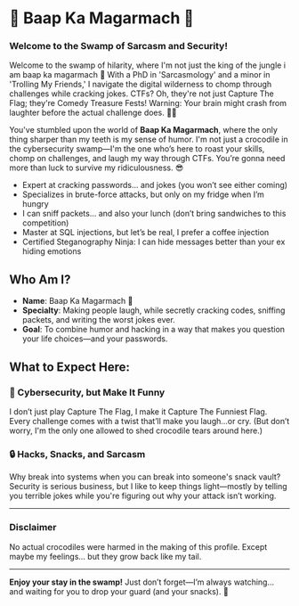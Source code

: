 # 🐊 Baap Ka Magarmach 🐊

### Welcome to the Swamp of Sarcasm and Security!

Welcome to the swamp of hilarity, where I'm not just the king of the jungle i am baap ka magarmach 🐊 With a PhD in 'Sarcasmology' and a minor in 'Trolling My Friends,' I navigate the digital wilderness to chomp through challenges while cracking jokes. CTFs? Oh, they're not just Capture The Flag; they're Comedy Treasure Fests! Warning: Your brain might crash from laughter before the actual challenge does. 🧠💥

You've stumbled upon the world of **Baap Ka Magarmach**, where the only thing sharper than my teeth is my sense of humor. I'm not just a crocodile in the cybersecurity swamp—I'm the one who’s here to roast your skills, chomp on challenges, and laugh my way through CTFs. You’re gonna need more than luck to survive my ridiculousness. 😎

- Expert at cracking passwords... and jokes (you won’t see either coming)
- Specializes in brute-force attacks, but only on my fridge when I’m hungry
- I can sniff packets... and also your lunch (don’t bring sandwiches to this competition)
- Master at SQL injections, but let’s be real, I prefer a coffee injection
- Certified Steganography Ninja: I can hide messages better than your ex hiding emotions
  

## Who Am I?
- **Name**: Baap Ka Magarmach 🐊 
- **Specialty**: Making people laugh, while secretly cracking codes, sniffing packets, and writing the worst jokes ever.
- **Goal**: To combine humor and hacking in a way that makes you question your life choices—and your passwords.

## What to Expect Here:
### 💬 Cybersecurity, but Make It Funny  
I don’t just play Capture The Flag, I make it Capture The Funniest Flag. Every challenge comes with a twist that’ll make you laugh...or cry. (But don’t worry, I'm the only one allowed to shed crocodile tears around here.)

### 🔒 Hacks, Snacks, and Sarcasm  
Why break into systems when you can break into someone's snack vault? Security is serious business, but I like to keep things light—mostly by telling you terrible jokes while you're figuring out why your attack isn’t working.

---

### Disclaimer  
No actual crocodiles were harmed in the making of this profile. Except maybe my feelings... but they grow back like my tail.  

---

**Enjoy your stay in the swamp!** Just don’t forget—I’m always watching... and waiting for you to drop your guard (and your snacks). 🐊
